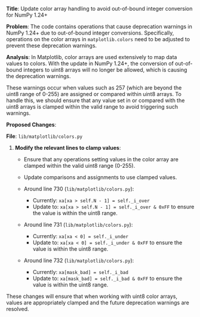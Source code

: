 **Title**: Update color array handling to avoid out-of-bound integer conversion for NumPy 1.24+

**Problem**: The code contains operations that cause deprecation warnings in NumPy 1.24+ due to out-of-bound integer conversions. Specifically, operations on the color arrays in `matplotlib.colors` need to be adjusted to prevent these deprecation warnings.

**Analysis**: 
In Matplotlib, color arrays are used extensively to map data values to colors. With the update in NumPy 1.24+, the conversion of out-of-bound integers to uint8 arrays will no longer be allowed, which is causing the deprecation warnings.

These warnings occur when values such as 257 (which are beyond the uint8 range of 0-255) are assigned or compared within uint8 arrays. To handle this, we should ensure that any value set in or compared with the uint8 arrays is clamped within the valid range to avoid triggering such warnings.

**Proposed Changes**:

**File**: `lib/matplotlib/colors.py`

1. **Modify the relevant lines to clamp values**:
   - Ensure that any operations setting values in the color array are clamped within the valid uint8 range (0-255).
   - Update comparisons and assignments to use clamped values.

    - Around line 730 (`lib/matplotlib/colors.py`):
      - Currently: `xa[xa > self.N - 1] = self._i_over`
      - Update to: `xa[xa > self.N - 1] = self._i_over & 0xFF` to ensure the value is within the uint8 range.

    - Around line 731 (`lib/matplotlib/colors.py`):
      - Currently: `xa[xa < 0] = self._i_under`
      - Update to: `xa[xa < 0] = self._i_under & 0xFF` to ensure the value is within the uint8 range.

    - Around line 732 (`lib/matplotlib/colors.py`):
      - Currently: `xa[mask_bad] = self._i_bad`
      - Update to: `xa[mask_bad] = self._i_bad & 0xFF` to ensure the value is within the uint8 range.

These changes will ensure that when working with uint8 color arrays, values are appropriately clamped and the future deprecation warnings are resolved.